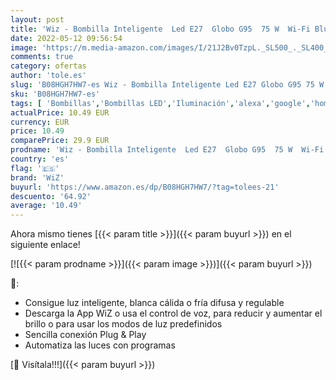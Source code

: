 ```yaml
---
layout: post
title: 'Wiz - Bombilla Inteligente  Led E27  Globo G95  75 W  Wi-Fi Bluetooth  Luz Blanca Cálida a Frio Regulable  Compatible con Alexa y Google Home'
date: 2022-05-12 09:56:54
image: 'https://m.media-amazon.com/images/I/21J2Bv0TzpL._SL500_._SL400_.jpg'
comments: true
category: ofertas
author: 'tole.es'
slug: 'B08HGH7HW7-es Wiz - Bombilla Inteligente Led E27 Globo G95 75 W Wi-Fi...'
sku: 'B08HGH7HW7-es'
tags: [ 'Bombillas','Bombillas LED','Iluminación','alexa','google','home','wiz','🇪🇸', ]
actualPrice: 10.49 EUR
currency: EUR
price: 10.49
comparePrice: 29.9 EUR
prodname: 'Wiz - Bombilla Inteligente  Led E27  Globo G95  75 W  Wi-Fi Bluetooth  Luz Blanca Cálida a Frio Regulable  Compatible con Alexa y Google Home'
country: 'es'
flag: '🇪🇸'
brand: 'WiZ'
buyurl: 'https://www.amazon.es/dp/B08HGH7HW7/?tag=tolees-21'
descuento: '64.92'
average: '10.49'
---
```


Ahora mismo tienes [{{< param title >}}]({{< param buyurl >}}) en el siguiente enlace!

[![{{< param prodname >}}]({{< param image >}})]({{< param buyurl >}})

🔎:

- Consigue luz inteligente, blanca cálida o fría difusa y regulable
- Descarga la App WiZ o usa el control de voz, para reducir y aumentar el brillo o para usar los modos de luz predefinidos
- Sencilla conexión Plug & Play
- Automatiza las luces con programas

[🛒 Visítala!!!]({{< param buyurl >}})
